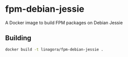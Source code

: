 # fpm-debian-jessie
A Docker image to build FPM packages on Debian Jessie

## Building

```bash
docker build -t linagora/fpm-debian-jessie .
```
